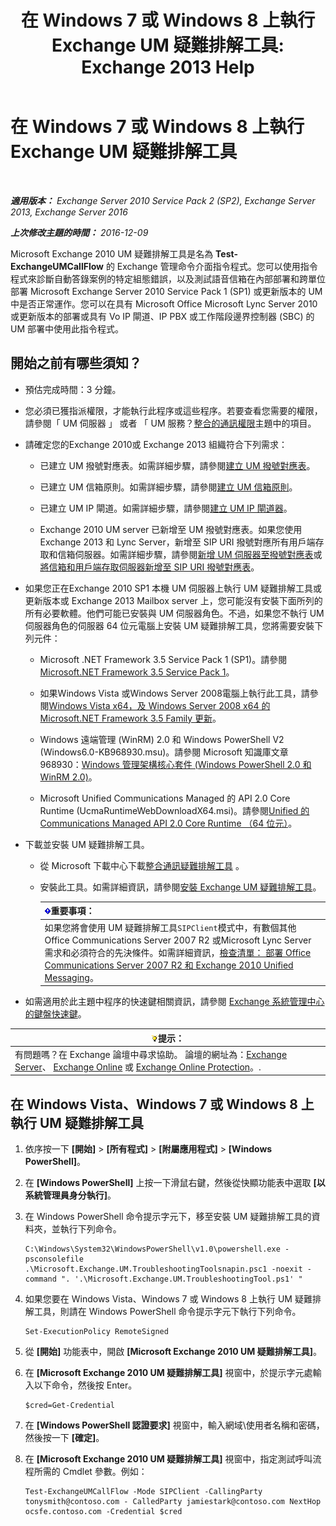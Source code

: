 ﻿---
title: '在 Windows 7 或 Windows 8 上執行 Exchange UM 疑難排解工具: Exchange 2013 Help'
TOCTitle: 在 Windows 7 或 Windows 8 上執行 Exchange UM 疑難排解工具
ms:assetid: 98d6869d-ee4a-4088-849d-ef75b0f5d932
ms:mtpsurl: https://technet.microsoft.com/zh-tw/library/Ff851872(v=EXCHG.150)
ms:contentKeyID: 56271551
ms.date: 05/21/2018
mtps_version: v=EXCHG.150
ms.translationtype: MT
---

# 在 Windows 7 或 Windows 8 上執行 Exchange UM 疑難排解工具

 

_**適用版本：** Exchange Server 2010 Service Pack 2 (SP2), Exchange Server 2013, Exchange Server 2016_

_**上次修改主題的時間：** 2016-12-09_

Microsoft Exchange 2010 UM 疑難排解工具是名為 **Test-ExchangeUMCallFlow** 的 Exchange 管理命令介面指令程式。您可以使用指令程式來診斷自動答錄案例的特定組態錯誤，以及測試語音信箱在內部部署和跨單位部署 Microsoft Exchange Server 2010 Service Pack 1 (SP1) 或更新版本的 UM 中是否正常運作。您可以在具有 Microsoft Office Microsoft Lync Server 2010 或更新版本的部署或具有 Vo IP 閘道、IP PBX 或工作階段邊界控制器 (SBC) 的 UM 部署中使用此指令程式。

## 開始之前有哪些須知？

  - 預估完成時間：3 分鐘。

  - 您必須已獲指派權限，才能執行此程序或這些程序。若要查看您需要的權限，請參閱「 UM 伺服器 」 或者 「 UM 服務？[整合的通訊權限](unified-messaging-permissions-exchange-2013-help.md)主題中的項目。

  - 請確定您的Exchange 2010或 Exchange 2013 組織符合下列需求：
    
      - 已建立 UM 撥號對應表。如需詳細步驟，請參閱[建立 UM 撥號對應表](create-a-um-dial-plan-exchange-2013-help.md)。
    
      - 已建立 UM 信箱原則。如需詳細步驟，請參閱[建立 UM 信箱原則](create-a-um-mailbox-policy-exchange-2013-help.md)。
    
      - 已建立 UM IP 閘道。如需詳細步驟，請參閱[建立 UM IP 閘道器](create-a-um-ip-gateway-exchange-2013-help.md)。
    
      - Exchange 2010 UM server 已新增至 UM 撥號對應表。如果您使用 Exchange 2013 和 Lync Server，新增至 SIP URI 撥號對應所有用戶端存取和信箱伺服器。如需詳細步驟，請參閱[新增 UM 伺服器至撥號對應表](https://go.microsoft.com/fwlink/p/?linkid=313051)或[將信箱和用戶端存取伺服器新增至 SIP URI 撥號對應表](add-mailbox-and-client-access-servers-to-a-sip-uri-dial-plan-exchange-2013-help.md)。

  - 如果您正在Exchange 2010 SP1 本機 UM 伺服器上執行 UM 疑難排解工具或更新版本或 Exchange 2013 Mailbox server 上，您可能沒有安裝下面所列的所有必要軟體。他們可能已安裝與 UM 伺服器角色。不過，如果您不執行 UM 伺服器角色的伺服器 64 位元電腦上安裝 UM 疑難排解工具，您將需要安裝下列元件：
    
      - Microsoft .NET Framework 3.5 Service Pack 1 (SP1)。請參閱[Microsoft.NET Framework 3.5 Service Pack 1](https://go.microsoft.com/fwlink/p/?linkid=152380)。
    
      - 如果Windows Vista 或Windows Server 2008電腦上執行此工具，請參閱[Windows Vista x64，及 Windows Server 2008 x64 的 Microsoft.NET Framework 3.5 Family 更新](https://go.microsoft.com/fwlink/p/?linkid=178998)。
    
      - Windows 遠端管理 (WinRM) 2.0 和 Windows PowerShell V2 (Windows6.0-KB968930.msu)。請參閱 Microsoft 知識庫文章 968930：[Windows 管理架構核心套件 (Windows PowerShell 2.0 和 WinRM 2.0)](http://go.microsoft.com/fwlink/p/?linkid=3052&kbid=968930)。
    
      - Microsoft Unified Communications Managed 的 API 2.0 Core Runtime (UcmaRuntimeWebDownloadX64.msi)。請參閱[Unified 的 Communications Managed API 2.0 Core Runtime （64 位元）](https://go.microsoft.com/fwlink/p/?linkid=198175)。

  - 下載並安裝 UM 疑難排解工具。
    
      - 從 Microsoft 下載中心下載[整合通訊疑難排解工具](https://go.microsoft.com/fwlink/p/?linkid=182625) 。
    
      - 安裝此工具。如需詳細資訊，請參閱[安裝 Exchange UM 疑難排解工具](install-the-exchange-um-troubleshooting-tool-exchange-2013-help.md)。
        
        <table>
        <thead>
        <tr class="header">
        <th><img src="images/Bb124558.important(EXCHG.150).gif" title="重要事項" alt="重要事項" />重要事項：</th>
        </tr>
        </thead>
        <tbody>
        <tr class="odd">
        <td>如果您將會使用 UM 疑難排解工具<code>SIPClient</code>模式中，有數個其他 Office Communications Server 2007 R2 或Microsoft Lync Server 需求和必須符合的先決條件。如需詳細資訊，<a href="https://go.microsoft.com/fwlink/p/?linkid=311961">檢查清單： 部署 Office Communications Server 2007 R2 和 Exchange 2010 Unified Messaging</a>。</td>
        </tr>
        </tbody>
        </table>


  - 如需適用於此主題中程序的快速鍵相關資訊，請參閱 [Exchange 系統管理中心的鍵盤快速鍵](keyboard-shortcuts-in-the-exchange-admin-center-exchange-online-protection-help.md)。

<table>
<thead>
<tr class="header">
<th><img src="images/Bb124558.tip(EXCHG.150).gif" title="提示" alt="提示" />提示：</th>
</tr>
</thead>
<tbody>
<tr class="odd">
<td>有問題嗎？在 Exchange 論壇中尋求協助。 論壇的網址為：<a href="https://go.microsoft.com/fwlink/p/?linkid=60612">Exchange Server</a>、 <a href="https://go.microsoft.com/fwlink/p/?linkid=267542">Exchange Online</a> 或 <a href="https://go.microsoft.com/fwlink/p/?linkid=285351">Exchange Online Protection</a>。.</td>
</tr>
</tbody>
</table>


## 在 Windows Vista、Windows 7 或 Windows 8 上執行 UM 疑難排解工具

1.  依序按一下 **\[開始\]** \> **\[所有程式\]** \> **\[附屬應用程式\]** \> **\[Windows PowerShell\]**。

2.  在 **\[Windows PowerShell\]** 上按一下滑鼠右鍵，然後從快顯功能表中選取 **\[以系統管理員身分執行\]**。

3.  在 Windows PowerShell 命令提示字元下，移至安裝 UM 疑難排解工具的資料夾，並執行下列命令。
    
        C:\Windows\System32\WindowsPowerShell\v1.0\powershell.exe -psconsolefile .\Microsoft.Exchange.UM.TroubleshootingToolsnapin.psc1 -noexit -command ". '.\Microsoft.Exchange.UM.TroubleshootingTool.ps1' "

4.  如果您要在 Windows Vista、Windows 7 或 Windows 8 上執行 UM 疑難排解工具，則請在 Windows PowerShell 命令提示字元下執行下列命令。
    
        Set-ExecutionPolicy RemoteSigned

5.  從 **\[開始\]** 功能表中，開啟 **\[Microsoft Exchange 2010 UM 疑難排解工具\]**。

6.  在 **\[Microsoft Exchange 2010 UM 疑難排解工具\]** 視窗中，於提示字元處輸入以下命令，然後按 Enter。
    
        $cred=Get-Credential

7.  在 **\[Windows PowerShell 認證要求\]** 視窗中，輸入網域\\使用者名稱和密碼，然後按一下 **\[確定\]**。

8.  在 **\[Microsoft Exchange 2010 UM 疑難排解工具\]** 視窗中，指定測試呼叫流程所需的 Cmdlet 參數。例如：
    
        Test-ExchangeUMCallFlow -Mode SIPClient -CallingParty tonysmith@contoso.com - CalledParty jamiestark@contoso.com NextHop ocsfe.contoso.com -Credential $cred

